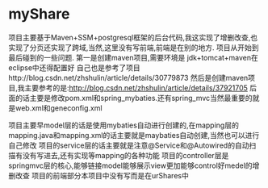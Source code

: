 # myShare
项目主要基于Maven+SSM+postgresql框架的后台代码,我这实现了增删改查,也实现了分页还实现了跨域,当然,这里没有写前端,前端是在别的地方.
项目从开始到最后碰到的一些问题.
第一是创建maven项目,需要环境是 jdk+tomcat+maven在eclipse中还得配置好
自己也是参考了项目http://blog.csdn.net/zhshulin/article/details/30779873
然后是创建maven项目,我主要参考的是:http://blog.csdn.net/zhshulin/article/details/37921705
后面的话主要是修改pom.xml和spring_mybaties.还有spring_mvc当然最重要的就是web.xml和geneconfig.xml

项目主要早model层的话是使用mybaties自动进行创建的,在mapping层的mapping.java和mapping.xml的话主要就是maybaties自动创建,当然也可以进行自己修改
项目的service层的话主要就是注意@Service和@Autowired的自动扫描有没有写进去,还有实现等mapping的各种功能
项目的controller层是springmvc层的核心,能够链接model能够展示view更加能够control好medel的增删改查
项目的前端部分本项目中没有写而是在urShares中

